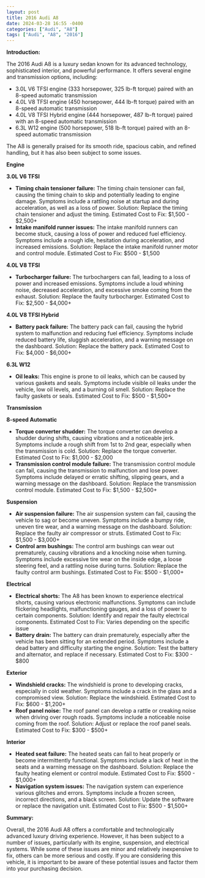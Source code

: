 ```yaml
---
layout: post
title: 2016 Audi A8
date: 2024-03-28 16:55 -0400
categories: ["Audi", "A8"]
tags: ["Audi", "A8", "2016"]
---
```

**Introduction:**

The 2016 Audi A8 is a luxury sedan known for its advanced technology, sophisticated interior, and powerful performance. It offers several engine and transmission options, including:

* 3.0L V6 TFSI engine (333 horsepower, 325 lb-ft torque) paired with an 8-speed automatic transmission
* 4.0L V8 TFSI engine (450 horsepower, 444 lb-ft torque) paired with an 8-speed automatic transmission
* 4.0L V8 TFSI Hybrid engine (444 horsepower, 487 lb-ft torque) paired with an 8-speed automatic transmission
* 6.3L W12 engine (500 horsepower, 518 lb-ft torque) paired with an 8-speed automatic transmission

The A8 is generally praised for its smooth ride, spacious cabin, and refined handling, but it has also been subject to some issues.

**Engine**

**3.0L V6 TFSI**

* **Timing chain tensioner failure:** The timing chain tensioner can fail, causing the timing chain to skip and potentially leading to engine damage. Symptoms include a rattling noise at startup and during acceleration, as well as a loss of power. Solution: Replace the timing chain tensioner and adjust the timing. Estimated Cost to Fix: $1,500 - $2,500+
* **Intake manifold runner issues:** The intake manifold runners can become stuck, causing a loss of power and reduced fuel efficiency. Symptoms include a rough idle, hesitation during acceleration, and increased emissions. Solution: Replace the intake manifold runner motor and control module. Estimated Cost to Fix: $500 - $1,500

**4.0L V8 TFSI**

* **Turbocharger failure:** The turbochargers can fail, leading to a loss of power and increased emissions. Symptoms include a loud whining noise, decreased acceleration, and excessive smoke coming from the exhaust. Solution: Replace the faulty turbocharger. Estimated Cost to Fix: $2,500 - $4,000+

**4.0L V8 TFSI Hybrid**

* **Battery pack failure:** The battery pack can fail, causing the hybrid system to malfunction and reducing fuel efficiency. Symptoms include reduced battery life, sluggish acceleration, and a warning message on the dashboard. Solution: Replace the battery pack. Estimated Cost to Fix: $4,000 - $6,000+

**6.3L W12**

* **Oil leaks:** This engine is prone to oil leaks, which can be caused by various gaskets and seals. Symptoms include visible oil leaks under the vehicle, low oil levels, and a burning oil smell. Solution: Replace the faulty gaskets or seals. Estimated Cost to Fix: $500 - $1,500+

**Transmission**

**8-speed Automatic**

* **Torque converter shudder:** The torque converter can develop a shudder during shifts, causing vibrations and a noticeable jerk. Symptoms include a rough shift from 1st to 2nd gear, especially when the transmission is cold. Solution: Replace the torque converter. Estimated Cost to Fix: $1,000 - $2,000
* **Transmission control module failure:** The transmission control module can fail, causing the transmission to malfunction and lose power. Symptoms include delayed or erratic shifting, slipping gears, and a warning message on the dashboard. Solution: Replace the transmission control module. Estimated Cost to Fix: $1,500 - $2,500+

**Suspension**

* **Air suspension failure:** The air suspension system can fail, causing the vehicle to sag or become uneven. Symptoms include a bumpy ride, uneven tire wear, and a warning message on the dashboard. Solution: Replace the faulty air compressor or struts. Estimated Cost to Fix: $1,500 - $3,000+
* **Control arm bushings:** The control arm bushings can wear out prematurely, causing vibrations and a knocking noise when turning. Symptoms include excessive tire wear on the inside edge, a loose steering feel, and a rattling noise during turns. Solution: Replace the faulty control arm bushings. Estimated Cost to Fix: $500 - $1,000+

**Electrical**

* **Electrical shorts:** The A8 has been known to experience electrical shorts, causing various electronic malfunctions. Symptoms can include flickering headlights, malfunctioning gauges, and a loss of power to certain components. Solution: Identify and repair the faulty electrical components. Estimated Cost to Fix: Varies depending on the specific issue
* **Battery drain:** The battery can drain prematurely, especially after the vehicle has been sitting for an extended period. Symptoms include a dead battery and difficulty starting the engine. Solution: Test the battery and alternator, and replace if necessary. Estimated Cost to Fix: $300 - $800

**Exterior**

* **Windshield cracks:** The windshield is prone to developing cracks, especially in cold weather. Symptoms include a crack in the glass and a compromised view. Solution: Replace the windshield. Estimated Cost to Fix: $600 - $1,200+
* **Roof panel noise:** The roof panel can develop a rattle or creaking noise when driving over rough roads. Symptoms include a noticeable noise coming from the roof. Solution: Adjust or replace the roof panel seals. Estimated Cost to Fix: $300 - $500+

**Interior**

* **Heated seat failure:** The heated seats can fail to heat properly or become intermittently functional. Symptoms include a lack of heat in the seats and a warning message on the dashboard. Solution: Replace the faulty heating element or control module. Estimated Cost to Fix: $500 - $1,000+
* **Navigation system issues:** The navigation system can experience various glitches and errors. Symptoms include a frozen screen, incorrect directions, and a black screen. Solution: Update the software or replace the navigation unit. Estimated Cost to Fix: $500 - $1,500+

**Summary:**

Overall, the 2016 Audi A8 offers a comfortable and technologically advanced luxury driving experience. However, it has been subject to a number of issues, particularly with its engine, suspension, and electrical systems. While some of these issues are minor and relatively inexpensive to fix, others can be more serious and costly. If you are considering this vehicle, it is important to be aware of these potential issues and factor them into your purchasing decision.
